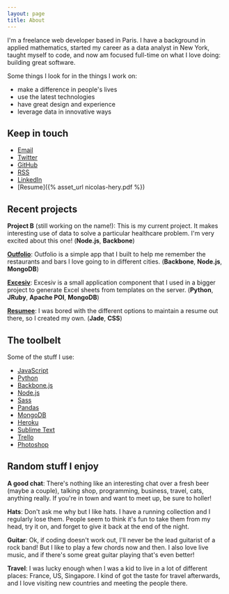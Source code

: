 ```yaml
---
layout: page
title: About
---
```


I'm a freelance web developer based in Paris. I have a background in applied mathematics, started my career as a data analyst in New York, taught myself to code, and now am focused full-time on what I love doing: building great software.

Some things I look for in the things I work on:

- make a difference in people's lives
- use the latest technologies
- have great design and experience
- leverage data in innovative ways

## Keep in touch

- [Email](mailto:hi@nicolashery.com)
- [Twitter](https://twitter.com/nicolas_hery)
- [GitHub](https://github.com/nicolashery)
- [RSS](/feed.xml)
- [LinkedIn](http://www.linkedin.com/in/nicolashery)
- [Resume]({% asset_url nicolas-hery.pdf %})

## Recent projects

**Project B** (still working on the name!): This is my current project. It makes interesting use of data to solve a particular healthcare problem. I'm very excited about this one! (**Node.js**, **Backbone**)

**[Outfolio](http://outfol.io/)**: Outfolio is a simple app that I built to help me remember the restaurants and bars I love going to in different cities. (**Backbone**, **Node.js**, **MongoDB**)

**[Excesiv](https://github.com/nicolashery/excesiv)**: Excesiv is a small application component that I used in a bigger project to generate Excel sheets from templates on the server. (**Python**, **JRuby**, **Apache POI**, **MongoDB**)

**[Resumee](https://github.com/nicolashery/resumee)**: I was bored with the different options to maintain a resume out there, so I created my own. (**Jade**, **CSS**)

## The toolbelt

Some of the stuff I use:

- [JavaScript](http://en.wikipedia.org/wiki/JavaScript)
- [Python](http://python.org/)
- [Backbone.js](http://backbonejs.org/)
- [Node.js](http://nodejs.org/)
- [Sass](http://sass-lang.com/)
- [Pandas](http://pandas.pydata.org/)
- [MongoDB](http://www.mongodb.org/)
- [Heroku](http://www.heroku.com/)
- [Sublime Text](http://www.sublimetext.com/)
- [Trello](https://trello.com/)
- [Photoshop](http://www.photoshop.com/)

## Random stuff I enjoy

**A good chat**: There's nothing like an interesting chat over a fresh beer (maybe a couple), talking shop, programming, business, travel, cats, anything really. If you're in town and want to meet up, be sure to holler!

**Hats**: Don't ask me why but I like hats. I have a running collection and I regularly lose them. People seem to think it's fun to take them from my head, try it on, and forget to give it back at the end of the night.

**Guitar**: Ok, if coding doesn't work out, I'll never be the lead guitarist of a rock band! But I like to play a few chords now and then. I also love live music, and if there's some great guitar playing that's even better!

**Travel**: I was lucky enough when I was a kid to live in a lot of different places: France, US, Singapore. I kind of got the taste for travel afterwards, and I love visiting new countries and meeting the people there.
